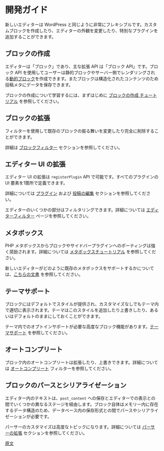 <!--
# Developer Documentation
-->
<!-- 
# 開発者ドキュメント
 -->
<!-- 
# How-to Guides
 -->
# 開発ガイド

<!--
The new editor is highly flexible, like most of WordPress. You can build custom blocks, modify the editor's appearance, add special plugins, and much more.
-->
新しいエディターは WordPress と同じように非常にフレキシブルです。カスタムブロックを作成したり、エディターの外観を変更したり、特別なプラグインを追加することができます。

<!--
## Creating Blocks

The editor is about blocks, and the main extensibility API is the Block API. It allows you to create your own static blocks, [Dynamic Blocks](/docs/how-to-guides/block-tutorial/creating-dynamic-blocks.md) ( rendered on the server ) and also blocks capable of saving data to Post Meta for more structured content.

If you want to learn more about block creation, see the [Create a Block tutorial](/docs/getting-started/tutorials/create-block/README.md) for the best place to start.
-->
## ブロックの作成

エディターは「ブロック」であり、主な拡張 API は「ブロック API」です。ブロック API を使用してユーザーは静的ブロックやサーバー側でレンダリングされる[動的ブロック](https://ja.wordpress.org/team/handbook/block-editor/tutorials/block-tutorial/creating-dynamic-blocks/)を作成できます。またブロックは構造化されたコンテンツのため投稿メタにデータを保存できます。

ブロックの作成について学習するには、まずはじめに [ブロックの作成 チュートリアル](https://ja.wordpress.org/team/handbook/block-editor/tutorials/create-block/) を参照してください。

<!--
## Extending Blocks

It is also possible to modify the behavior of existing blocks or even remove them completely using filters.

Learn more in the [Block Filters](/docs/reference-guides/filters/block-filters.md) section.
-->
## ブロックの拡張

フィルターを使用して既存のブロックの振る舞いを変更したり完全に削除することができます。

詳細は [ブロックフィルター](https://developer.wordpress.org/block-editor/designers-developers/developers/filters/block-filters/) セクションを参照してください。

<!--
## Extending the Editor UI

Extending the editor UI can be accomplished with the `registerPlugin` API, allowing you to define all your plugin's UI elements in one place.

Refer to the [Plugins](/packages/plugins/README.md) and [Edit Post](/packages/edit-post/README.md) section for more information.

You can also filter certain aspects of the editor; this is documented on the [Editor Filters](/docs/reference-guides/filters/editor-filters.md) page.
-->
## エディター UI の拡張

エディター UI の拡張は `registerPlugin` API で可能です。すべてのプラグインの UI 要素を1箇所で定義できます。

詳細については [プラグイン](https://developer.wordpress.org/block-editor/designers-developers/developers/packages/packages-plugins/) および [投稿の編集](https://developer.wordpress.org/block-editor/designers-developers/developers/packages/packages-edit-post/) セクションを参照してください。

エディターのいくつかの部分はフィルタリングできます。詳細については [エディターフィルター](https://developer.wordpress.org/block-editor/designers-developers/developers/filters/editor-filters/) ページを参照してください。

<!--
## Meta Boxes

Porting PHP meta boxes to blocks or sidebar plugins is highly encouraged, learn how through these [meta data tutorials](/docs/how-to-guides/metabox/README.md).

See how the new editor [supports existing Meta Boxes](/docs/reference-guides/backward-compatibility/meta-box.md).
-->
## メタボックス

PHP メタボックスからブロックやサイドバープラグインへのポーティングは強く奨励されます。詳細については [メタボックスチュートリアル](https://ja.wordpress.org/team/handbook/block-editor/tutorials/metabox/) を参照してください。

新しいエディターがどのように既存のメタボックスをサポートするかについては、[こちらの文書](https://developer.wordpress.org/block-editor/designers-developers/developers/backward-compatibility/meta-box/) を参照してください。

<!-- 
## Theme Support

By default, blocks provide their styles to enable basic support for blocks in themes without any change. Themes can add/override these styles, or rely on defaults.

There are some advanced block features which require opt-in support in the theme. See [theme support](/docs/how-to-guides/themes/theme-support.md).
-->
## テーマサポート

ブロックにはデフォルトでスタイルが提供され、カスタマイズなしでもテーマ内で適切に表示されます。テーマはこのスタイルを追加したり上書きしたり、あるいはデフォルトのままにしておくことができます。

テーマ内でのオプトインサポートが必要な高度なブロック機能があります。[テーマサポート](https://developer.wordpress.org/block-editor/designers-developers/developers/themes/theme-support/) を参照してください。

<!--
## Autocomplete

Autocompleters within blocks may be extended and overridden. Learn more about the [autocomplete](/docs/reference-guides/filters/autocomplete-filters.md) filters.
-->
## オートコンプリート

ブロック内のオートコンプリートは拡張したり、上書きできます。詳細については [オートコンプリート](https://developer.wordpress.org/block-editor/designers-developers/developers/filters/autocomplete-filters/) フィルターを参照してください。

<!--
## Block Parsing and Serialization

Posts in the editor move through a couple of different stages between being stored in `post_content` and appearing in the editor. Since the blocks themselves are data structures that live in memory it takes a parsing and serialization step to transform out from and into the stored format in the database.

Customizing the parser is an advanced topic that you can learn more about in the [Extending the Parser](/docs/reference-guides/filters/parser-filters.md) section.
-->
## ブロックのパースとシリアライゼーション

エディター内のテキストは、`post_content` への保存とエディターでの表示との間でいくつかの異なるステージを経由します。ブロック自体はメモリー内に存在するデータ構造のため、データベース内の保存形式との間でパースやシリアライゼーションが必要です。

パーサーのカスタマイズは高度なトピックになります。詳細については [パーサーの拡張](https://developer.wordpress.org/block-editor/designers-developers/developers/filters/parser-filters/) セクションを参照してください。

[原文](https://github.com/WordPress/gutenberg/blob/master/docs/designers-developers/developers/README.md)
